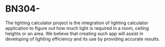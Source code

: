 # BN304-
The lighting calculator project is the integration of lighting calculator application to figure out how much light is required in a room, ceiling heights or an area. We believe that creating such app will assist in developing of lighting efficiency and its use by providing accurate results.  
